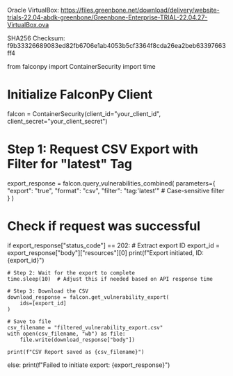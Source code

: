 Oracle VirtualBox:
https://files.greenbone.net/download/delivery/website-trials-22.04-abdk-greenbone/Greenbone-Enterprise-TRIAL-22.04.27-VirtualBox.ova

SHA256 Checksum:
f9b33326689083ed82fb6706e1ab4053b5cf3364f8cda26ea2beb63397663ff4


from falconpy import ContainerSecurity
import time

# Initialize FalconPy Client
falcon = ContainerSecurity(client_id="your_client_id", client_secret="your_client_secret")

# Step 1: Request CSV Export with Filter for "latest" Tag
export_response = falcon.query_vulnerabilities_combined(
    parameters={
        "export": "true",
        "format": "csv",
        "filter": "tag:'latest'"  # Case-sensitive filter
    }
)

# Check if request was successful
if export_response["status_code"] == 202:
    # Extract export ID
    export_id = export_response["body"]["resources"][0]
    print(f"Export initiated, ID: {export_id}")

    # Step 2: Wait for the export to complete
    time.sleep(10)  # Adjust this if needed based on API response time

    # Step 3: Download the CSV
    download_response = falcon.get_vulnerability_export(
        ids=[export_id]
    )

    # Save to file
    csv_filename = "filtered_vulnerability_export.csv"
    with open(csv_filename, "wb") as file:
        file.write(download_response["body"])

    print(f"CSV Report saved as {csv_filename}")

else:
    print(f"Failed to initiate export: {export_response}")
